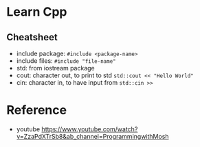 # Learn Cpp

## Cheatsheet
- include package: `#include <package-name>`
- include files: `#include "file-name"`
- std: from iostream package 
- cout: character out, to print to std `std::cout << "Hello World"`
- cin: character in, to have input from `std::cin >> ` 

# Reference
- youtube https://www.youtube.com/watch?v=ZzaPdXTrSb8&ab_channel=ProgrammingwithMosh

